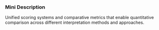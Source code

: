 ### Mini Description

Unified scoring systems and comparative metrics that enable quantitative comparison across different interpretation methods and approaches.
